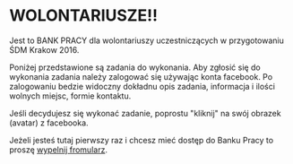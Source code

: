 # WOLONTARIUSZE!!

Jest to BANK PRACY dla wolontariuszy uczestniczących w przygotowaniu ŚDM Krakow 2016.

Poniżej przedstawione są zadania do wykonania. 
Aby zgłosić się do wykonania zadania należy zalogować się używając konta facebook.
Po zalogowaniu bedzie widoczny dokładnu opis zadania, informacja i ilości wolnych miejsc, formie kontaktu.

Jeśli decydujesz się wykonać zadanie, poprostu "kliknij" na swój obrazek (avatar) z facebooka. 

Jeżeli jesteś tutaj pierwszy raz i chcesz mieć dostęp do Banku Pracy to proszę [wypelnij fromularz](https://docs.google.com/forms/d/1fAwTgvJ_qWnGvgcmB8ZoUwJTwEnbAK7couKQIOIKRss/viewform).

